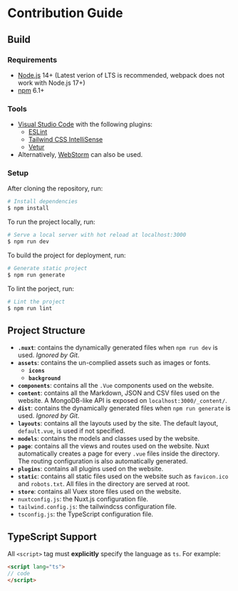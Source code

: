 # Contribution Guide

## Build

### Requirements
* [Node.js](http://nodejs.org) 14+ (Latest verion of LTS is recommended, webpack does not work with Node.js 17+)
* [npm](https://docs.npmjs.com/try-the-latest-stable-version-of-npm) 6.1+

### Tools
* [Visual Studio Code](https://code.visualstudio.com/) with the following plugins:
    * [ESLint](https://marketplace.visualstudio.com/items?itemName=dbaeumer.vscode-eslint)
    * [Tailwind CSS IntelliSense](https://marketplace.visualstudio.com/items?itemName=bradlc.vscode-tailwindcss)
    * [Vetur](https://marketplace.visualstudio.com/items?itemName=octref.vetur)
* Alternatively, [WebStorm](https://www.jetbrains.com/webstorm/) can also be used.

### Setup
After cloning the repository, run:
```bash
# Install dependencies
$ npm install
```
To run the project locally, run:
```bash
# Serve a local server with hot reload at localhost:3000
$ npm run dev
```
To build the project for deployment, run:
```bash
# Generate static project
$ npm run generate
```
To lint the porject, run:
```bash
# Lint the project
$ npm run lint
```
## Project Structure
- **`.nuxt`**: contains the dynamically generated files when `npm run dev` is used. *Ignored by Git*.
- **`assets`**: contains the un-complied assets such as images or fonts.
    - **`icons`**
    - **`background`**
- **`components`**: contains all the `.Vue` components used on the website.
- **`content`**: contains all the Markdown, JSON and CSV files used on the website. A MongoDB-like API is exposed on `localhost:3000/_content/`.
- **`dist`**: contains the dynamically generated files when `npm run generate` is used. *Ignored by Git*.
- **`layouts`**: contains all the layouts used by the site. The default layout, `default.vue`, is used if not specified.
- **`models`**: contains the models and classes used by the website.
- **`page`**: contains all the views and routes used on the website. Nuxt automatically creates a page for every `.vue` files inside the directory. The routing configuration is also automatically generated.
- **`plugins`**: contains all plugins used on the website.
- **`static`**: contains all static files used on the website such as `favicon.ico` and `robots.txt`. All files in the directory are served at root.
- **`store`**: contains all Vuex store files used on the website.
- `nuxtconfig.js`: the Nuxt.js configuration file.
- `tailwind.config.js`: the tailwindcss configuration file.
- `tsconfig.js`: the TypeScript configuration file.

## TypeScript Support
All `<script>` tag must **explicitly** specify the language as `ts`.
For example:
```html
<script lang="ts">
// code
</script>
```
